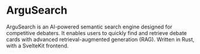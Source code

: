 # ArguSearch
ArguSearch is an AI-powered semantic search engine designed for competitive debaters. It enables users to quickly find and retrieve debate cards with advanced retrieval-augmented generation (RAG). Written in Rust, with a SvelteKit frontend.
